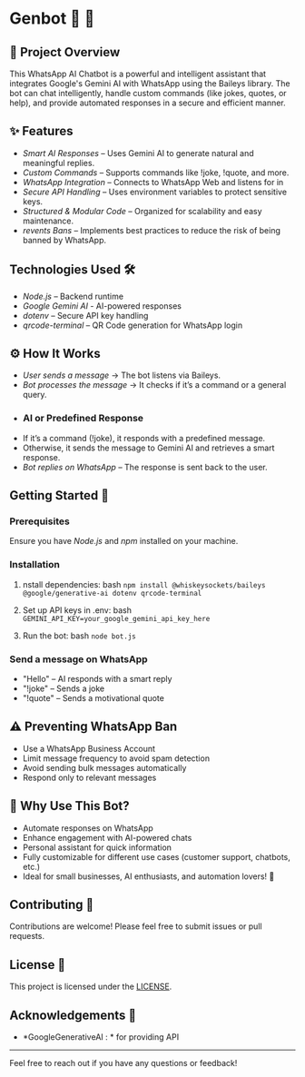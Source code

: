 # Genbot 🤖 📲

## 📌 Project Overview
This WhatsApp AI Chatbot is a powerful and intelligent assistant that integrates Google's Gemini AI with WhatsApp using the Baileys library. The bot can chat intelligently, handle custom commands (like jokes, quotes, or help), and provide automated responses in a secure and efficient manner.

## ✨ Features
- *Smart AI Responses* – Uses Gemini AI to generate natural and meaningful replies.
- *Custom Commands* – Supports commands like !joke, !quote, and more.
- *WhatsApp Integration* – Connects to WhatsApp Web and listens for in
- *Secure API Handling* – Uses environment variables to protect sensitive keys.
- *Structured & Modular Code* – Organized for scalability and easy maintenance.
-  *revents Bans* – Implements best practices to reduce the risk of being banned by WhatsApp.

## Technologies Used 🛠
- *Node.js* – Backend runtime
- *Google Gemini AI* -  AI-powered responses
- *dotenv* – Secure API key handling
- *qrcode-terminal* – QR Code generation for WhatsApp login

## ⚙️ How It Works
- *User sends a message* → The bot listens via Baileys.
-  *Bot processes the message* → It checks if it’s a command or a general query.
-  ### AI or Predefined Response
-  If it’s a command (!joke), it responds with a predefined message.
-  Otherwise, it sends the message to Gemini AI and retrieves a smart response.
-   *Bot replies on WhatsApp* – The response is sent back to the user.

## Getting Started 🚀

### Prerequisites
Ensure you have *Node.js* and *npm* installed on your machine.

### Installation

1. nstall dependencies:
    bash
    `npm install @whiskeysockets/baileys @google/generative-ai dotenv qrcode-terminal`
    
2. Set up API keys in .env:
    bash
   ` GEMINI_API_KEY=your_google_gemini_api_key_here `
    
3.  Run the bot:
    bash
   ` node bot.js `
    
   
### Send a message on WhatsApp
- "Hello" – AI responds with a smart reply
- "!joke" – Sends a joke
- "!quote" – Sends a motivational quote

  
## ⚠️ Preventing WhatsApp Ban

- Use a WhatsApp Business Account
- Limit message frequency to avoid spam detection
-  Avoid sending bulk messages automatically
-  Respond only to relevant messages

## 📌 Why Use This Bot?
- Automate responses on WhatsApp
- Enhance engagement with AI-powered chats
- Personal assistant for quick information
- Fully customizable for different use cases (customer support, chatbots, etc.)
- Ideal for small businesses, AI enthusiasts, and automation lovers! 🚀



## Contributing 🤝
Contributions are welcome! Please feel free to submit issues or pull requests.

  ## License 📝
  This project is licensed under the [LICENSE](LICENSE).
  
  ## Acknowledgements 🙏
  - *GoogleGenerativeAI : * for providing API
  
  ---
  
  Feel free to reach out if you have any questions or feedback!
